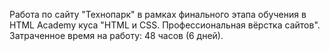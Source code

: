 Работа по сайту "Технопарк" в рамках финального этапа обучения в HTML Academy куса "HTML и CSS. Профессиональная вёрстка сайтов".
Затраченное время на работу: 48 часов (6 дней).
